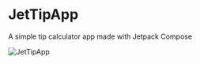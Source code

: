 # JetTipApp
A simple tip calculator app made with Jetpack Compose

![JetTipApp](https://github.com/itsjustoku/JetTipApp/assets/46296585/cbd7b64b-44b9-4537-8d12-49702940f7b4)
